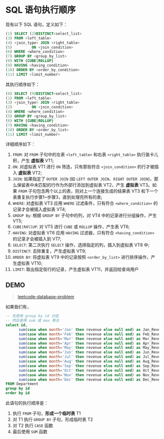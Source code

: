 # SQL 语句执行顺序 

现有以下 SQL 语句，定义如下：

~~~sql
(1) SELECT (2)DISTINCT<select_list>
(3) FROM <left_table>
(4) <join_type> JOIN <right_table>
(5)         ON <join_condition>
(6) WHERE <where_condition>
(7) GROUP BY <group_by_list>
(8) WITH {CUBE|ROLLUP}
(9) HAVING <having_condition>
(10) ORDER BY <order_by_condition>
(11) LIMIT <limit_number>
~~~

其执行顺序如下：
~~~sql
(8) SELECT (9)DISTINCT<select_list>
(1) FROM <left_table>
(3) <join_type> JOIN <right_table>
(2)         ON <join_condition>
(4) WHERE <where_condition>
(5) GROUP BY <group_by_list>
(6) WITH {CUBE|ROLLUP}
(7) HAVING <having_condition>
(10) ORDER BY <order_by_list>
(11) LIMIT <limit_number>
~~~

详细顺序如下：

1. `FROM`: 对 `FROM` 子句中的左表 `<left_table>` 和右表 `<right_table>` 执行笛卡儿积，产生 **虚拟表** VT1;
2. `ON`: 对虚拟表 VT1 进行 `ON` 筛选，只有那些符合 `<join_condition>` 的行才被插入 **虚拟表** VT2;
3. `JOIN`: 如果指定了 `OUTER JOIN` (如 `LEFT OUTER JOIN`、`RIGHT OUTER JOIN`)，那么保留表中未匹配的行作为外部行添加到虚拟表 VT2，产生 **虚拟表** VT3。如果 `FROM` 子句包含两个以上的表，则对上一个连接生成的结果表 VT3 和下一个表重复执行步骤1\~步骤3，直到处理完所有的表;
4. `WHERE`: 对虚拟表 VT3 应用 `WHERE` 过滤条件，只有符合 `<where_condition>` 的记录才会被插入虚拟表 VT4;
5. `GROUP By`: 根据 `GROUP BY` 子句中的列，对 VT4 中的记录进行分组操作，产生 VT5;
6. `CUBE|ROllUP`: 对 VT5 进行 `CUBE` 或 `ROLLUP` 操作，产生表 VT6;
7. `HAVING`: 对虚拟表 VT6 应用 `HAVING` 过滤器，只有符合 `<having_condition>` 的记录才会被插入到 VT7;
8. `SELECT`: 第二次执行 `SELECT` 操作，选择指定的列，插入到虚拟表 VT8 中;
9. `DISTINCT`: 去除重复，产生虚拟表 VT9;
10. `ORDER BY`: 将虚拟表 VT9 中的记录按照 `<order_by_list>` 进行排序操作，产生虚拟表 VT10;
11. `LIMIT`: 取出指定街行的记录，产生虚拟表 VT11，并返回给查询用户


## DEMO

> [leetcode-database-problem](https://leetcode.com/problems/reformat-department-table/submissions/)


如果我们有，
~~~sql
-- 先使用 group by id 分组
-- 然后使用 sum 或 max 聚合
select id, 
      sum(case when month='Jan' then revenue else null end) as Jan_Revenue,
      sum(case when month='Feb' then revenue else null end) as Feb_Revenue,
      sum(case when month='Mar' then revenue else null end) as Mar_Revenue,
      sum(case when month='Apr' then revenue else null end) as Apr_Revenue,
      sum(case when month='May' then revenue else null end) as May_Revenue,
      sum(case when month='Jun' then revenue else null end) as Jun_Revenue,
      sum(case when month='Jul' then revenue else null end) as Jul_Revenue,
      sum(case when month='Aug' then revenue else null end) as Aug_Revenue,
      sum(case when month='Sep' then revenue else null end) as Sep_Revenue,
      sum(case when month='Oct' then revenue else null end) as Oct_Revenue,
      sum(case when month='Nov' then revenue else null end) as Nov_Revenue,
      sum(case when month='Dec' then revenue else null end) as Dec_Revenue
FROM Department
group by id
order by id
~~~

此语句的执行顺序是：
1. 执行 `FROM` 子句，**形成一个临时表** T1
2. 对 T1 执行 `GROUP BY` 子句，形成临时表 T2
3. 对 T2 执行 `CASE` 函数
4. 最后使用 `SUM` 函数